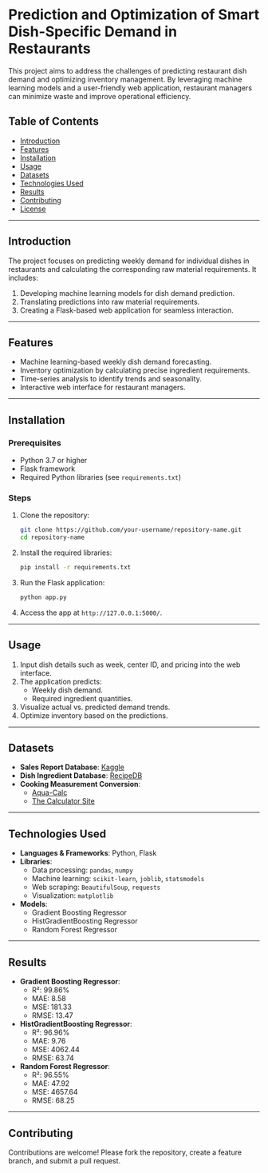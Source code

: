
# Prediction and Optimization of Smart Dish-Specific Demand in Restaurants

This project aims to address the challenges of predicting restaurant dish demand and optimizing inventory management. By leveraging machine learning models and a user-friendly web application, restaurant managers can minimize waste and improve operational efficiency.

## Table of Contents
- [Introduction](#introduction)
- [Features](#features)
- [Installation](#installation)
- [Usage](#usage)
- [Datasets](#datasets)
- [Technologies Used](#technologies-used)
- [Results](#results)
- [Contributing](#contributing)
- [License](#license)

---

## Introduction
The project focuses on predicting weekly demand for individual dishes in restaurants and calculating the corresponding raw material requirements. It includes:
1. Developing machine learning models for dish demand prediction.
2. Translating predictions into raw material requirements.
3. Creating a Flask-based web application for seamless interaction.

---

## Features
- Machine learning-based weekly dish demand forecasting.
- Inventory optimization by calculating precise ingredient requirements.
- Time-series analysis to identify trends and seasonality.
- Interactive web interface for restaurant managers.

---

## Installation
### Prerequisites
- Python 3.7 or higher
- Flask framework
- Required Python libraries (see `requirements.txt`)

### Steps
1. Clone the repository:
   ```bash
   git clone https://github.com/your-username/repository-name.git
   cd repository-name
   ```
2. Install the required libraries:
   ```bash
   pip install -r requirements.txt
   ```
3. Run the Flask application:
   ```bash
   python app.py
   ```
4. Access the app at `http://127.0.0.1:5000/`.

---

## Usage
1. Input dish details such as week, center ID, and pricing into the web interface.
2. The application predicts:
   - Weekly dish demand.
   - Required ingredient quantities.
3. Visualize actual vs. predicted demand trends.
4. Optimize inventory based on the predictions.

---

## Datasets
- **Sales Report Database**: [Kaggle](https://www.kaggle.com/datasets/shivashi11/food-demand-prediction)
- **Dish Ingredient Database**: [RecipeDB](https://cosylab.iiitd.edu.in/recipedb/)
- **Cooking Measurement Conversion**:  
   - [Aqua-Calc](https://www.aqua-calc.com/calculate/food-volume-to-weight)
   - [The Calculator Site](https://www.thecalculatorsite.com/cooking/cooking-calculator.php)

---

## Technologies Used
- **Languages & Frameworks**: Python, Flask
- **Libraries**: 
  - Data processing: `pandas`, `numpy`
  - Machine learning: `scikit-learn`, `joblib`, `statsmodels`
  - Web scraping: `BeautifulSoup`, `requests`
  - Visualization: `matplotlib`
- **Models**:
  - Gradient Boosting Regressor
  - HistGradientBoosting Regressor
  - Random Forest Regressor

---

## Results
- **Gradient Boosting Regressor**:
  - R²: 99.86%
  - MAE: 8.58
  - MSE: 181.33
  - RMSE: 13.47
- **HistGradientBoosting Regressor**:
  - R²: 96.96%
  - MAE: 9.76
  - MSE: 4062.44
  - RMSE: 63.74
- **Random Forest Regressor**:
  - R²: 96.55%
  - MAE: 47.92
  - MSE: 4657.64
  - RMSE: 68.25

---

## Contributing
Contributions are welcome! Please fork the repository, create a feature branch, and submit a pull request.


